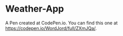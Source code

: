 # Weather-App
A Pen created at CodePen.io. You can find this one at https://codepen.io/WordJord/full/ZXmJQa/.
